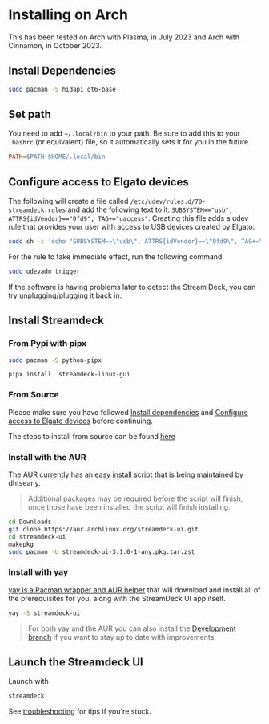 # Installing on Arch

This has been tested on Arch with Plasma, in July 2023 and Arch with Cinnamon, in October 2023. 

## Install Dependencies

```bash
sudo pacman -S hidapi qt6-base
```

## Set path

You need to add `~/.local/bin` to your path. Be sure to add this to your `.bashrc` (or equivalent) file, so it automatically sets it for you in the future.

```ini
PATH=$PATH:$HOME/.local/bin
```

## Configure access to Elgato devices

The following will create a file called `/etc/udev/rules.d/70-streamdeck.rules` and add the following text to it: `SUBSYSTEM=="usb", ATTRS{idVendor}=="0fd9", TAG+="uaccess"`. Creating this file adds a udev rule that provides your user with access to USB devices created by Elgato.

```bash
sudo sh -c 'echo "SUBSYSTEM==\"usb\", ATTRS{idVendor}==\"0fd9\", TAG+=\"uaccess\"" > /etc/udev/rules.d/70-streamdeck.rules'
```

For the rule to take immediate effect, run the following command:

```bash
sudo udevadm trigger
```

If the software is having problems later to detect the Stream Deck, you can try unplugging/plugging it back in.

## Install Streamdeck

### From Pypi with pipx

```bash
sudo pacman -S python-pipx
```

```console
pipx install  streamdeck-linux-gui
```

### From Source

Please make sure you have followed [Install dependencies](#install-dependencies) and [Configure access to Elgato devices](#configure-access-to-elgato-devices) before continuing.

The steps to install from source can be found [here](source.md)

### Install with the AUR
The AUR currently has an [easy install script](https://aur.archlinux.org/packages/streamdeck-ui) that is being maintained by dhtseany. 
> Additional packages may be required before the script will finish, once those have been installed the script will finish installing. 
``` bash
cd Downloads 
git clone https://aur.archlinux.org/streamdeck-ui.git
cd streamdeck-ui
makepkg
sudo pacman -U streamdeck-ui-3.1.0-1-any.pkg.tar.zst
```

### Install with yay
[yay is a Pacman wrapper and AUR helper](https://aur.archlinux.org/packages/yay) that will download and install all of the prerequisites for you, along with the StreamDeck UI app itself. 
``` bash
yay -S streamdeck-ui
```
> For both yay and the AUR you can also install the [Development branch](https://aur.archlinux.org/packages/streamdeck-ui-develop) if you want to stay up to date with improvements.


## Launch the Streamdeck UI

Launch with

```bash
streamdeck
```

See [troubleshooting](../troubleshooting.md) for tips if you're stuck.
